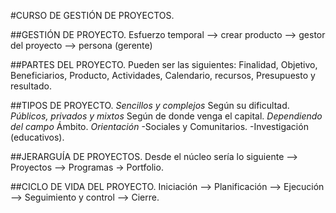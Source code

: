 
#CURSO DE GESTIÓN DE PROYECTOS.


##GESTIÓN DE PROYECTO.
    Esfuerzo temporal --> crear producto --> gestor del proyecto --> persona (gerente)

##PARTES DEL PROYECTO.
    Pueden ser las siguientes: Finalidad, Objetivo, Beneficiarios, Producto, Actividades, Calendario, recursos,
    Presupuesto y resultado.

##TIPOS DE PROYECTO.
    *Sencillos y complejos* Según su dificultad.
    *Públicos, privados y mixtos* Según de donde venga el capital.
    *Dependiendo del campo* Ámbito.
    *Orientación*
        -Sociales y Comunitarios.
        -Investigación (educativos).

##JERARGUÍA DE PROYECTOS.
    Desde el núcleo sería lo siguiente --> Proyectos --> Programas -> Portfolio.

##CICLO DE VIDA DEL PROYECTO.
    Iniciación --> Planificación --> Ejecución --> Seguimiento y control --> Cierre.
